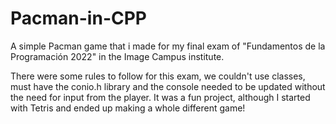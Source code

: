 # Pacman-in-CPP
A simple Pacman game that i made for my final exam of "Fundamentos de la Programación 2022" in the Image Campus institute.


There were some rules to follow for this exam, we couldn't use classes, must have the conio.h library and the console needed to be updated without the need for input from the player.
It was a fun project, although I started with Tetris and ended up making a whole different game!
